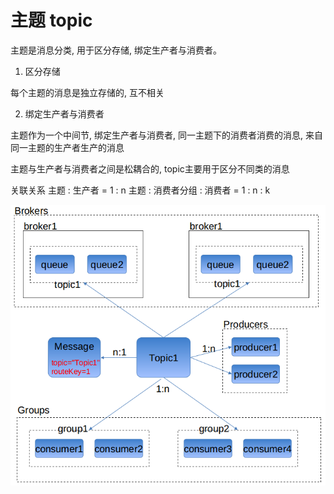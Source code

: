 # 主题 topic

主题是消息分类, 用于区分存储, 绑定生产者与消费者。

1. 区分存储

每个主题的消息是独立存储的, 互不相关

2. 绑定生产者与消费者

主题作为一个中间节, 绑定生产者与消费者, 同一主题下的消费者消费的消息, 来自同一主题的生产者生产的消息

主题与生产者与消费者之间是松耦合的, topic主要用于区分不同类的消息

关联关系
主题 : 生产者 = 1 : n
主题 : 消费者分组 : 消费者 = 1 : n : k

![topic](../img/topic.png)